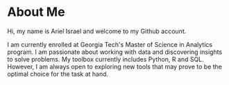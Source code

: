 # About Me
Hi, my name is Ariel Israel and welcome to my Github account.

I am currently enrolled at Georgia Tech's Master of Science in Analytics program.
I am passionate about working with data and discovering insights to solve problems.
My toolbox currently includes Python, R and SQL. However, I am always open to exploring new tools that may prove to be the optimal choice for the task at hand.
